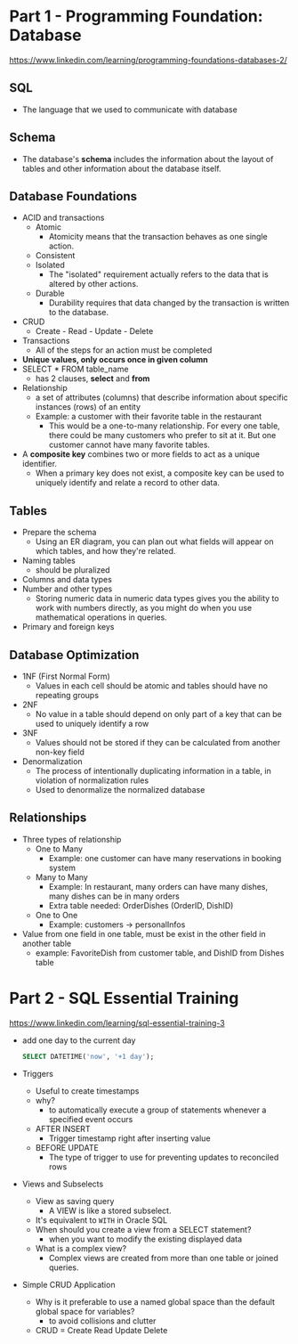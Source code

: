 # Part 1 - Programming Foundation: Database

https://www.linkedin.com/learning/programming-foundations-databases-2/

## SQL

- The language that we used to communicate with database

## Schema

- The database's **schema** includes the information about the layout of tables and other information about the database itself. 

## Database Foundations

- ACID and transactions
  - Atomic
    - Atomicity means that the transaction behaves as one single action.        
  - Consistent
  - Isolated
    - The "isolated" requirement actually refers to the data that is altered by other actions.          
  - Durable
    - Durability requires that data changed by the transaction is written to the database.        
- CRUD
  - Create - Read - Update - Delete
- Transactions
  - All of the steps for an action must be completed
- **Unique values, only occurs once in given column**
- SELECT * FROM table_name
  - has 2 clauses, **select** and **from**
- Relationship
  - a set of attributes (columns) that describe information about specific instances (rows) of an entity
  - Example: a customer with their favorite table in the restaurant
    - This would be a one-to-many relationship. For every one table, there could be many customers who prefer to sit at it. But one customer cannot have many favorite tables.        
- A **composite key** combines two or more fields to act as a unique identifier.
  - When a primary key does not exist, a composite key can be used to uniquely identify and relate a record to other data.        

## Tables

- Prepare the schema
  - Using an ER diagram, you can plan out what fields will appear on which tables, and how they're related.
- Naming tables
  - should be pluralized
- Columns and data types
- Number and other types
  - Storing numeric data in numeric data types gives you the  ability to work with numbers directly, as you might do when you use  mathematical operations in queries.        
- Primary and foreign keys

## Database Optimization
- 1NF (First Normal Form)
   - Values in each cell should be atomic and tables should have no repeating groups
- 2NF
   - No value in a table should depend on only part of a key that can be used to uniquely identify a row
- 3NF
   - Values should not be stored if they can be calculated from another non-key field
- Denormalization
   - The process of intentionally duplicating information in a table, in violation of normalization rules
   - Used to denormalize the normalized database

## Relationships

- Three types of relationship
  - One to Many
    - Example: one customer can have many reservations in booking system
  - Many to Many
    - Example: In restaurant, many orders can have many dishes, many dishes can be in many orders
    - Extra table needed: OrderDishes (OrderID, DishID)
  - One to One
    - Example: customers -> personalInfos
- Value from one field in one table, must be exist in the other field in another table
  - example: FavoriteDish from customer table, and DishID from Dishes table



# Part 2 - SQL Essential Training

https://www.linkedin.com/learning/sql-essential-training-3



- add one day to the current day

  ```sql
  SELECT DATETIME('now', '+1 day');
  ```

- Triggers

  - Useful to create timestamps
  - why?
    - to automatically execute a group of statements whenever a specified event occurs
  - AFTER INSERT
    - Trigger timestamp right after inserting value
  - BEFORE UPDATE
    - The type of trigger to use for preventing updates to reconciled rows

- Views and Subselects

  - View as saving query
    - A VIEW is like a stored subselect.
  - It's equivalent to `WITH` in Oracle SQL
  - When should you create a view from a SELECT statement?
    - when you want to modify the existing displayed data
  - What is a complex view?
    - Complex views are created from more than one table or joined queries.

- Simple CRUD Application

  - Why is it preferable to use a named global space than the default global space for variables?
    - to avoid collisions and clutter
  - CRUD = Create Read Update Delete

